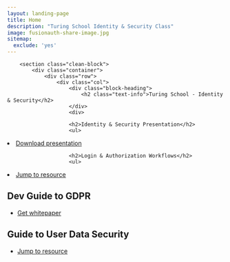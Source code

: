 ```yaml
---
layout: landing-page
title: Home
description: "Turing School Identity & Security Class"
image: fusionauth-share-image.jpg
sitemap:
  exclude: 'yes'
---
```

<main class="page landing-page">

        <section class="clean-block">
            <div class="container">
                <div class="row">
                    <div class="col">
                        <div class="block-heading">
                            <h2 class="text-info">Turing School - Identity & Security</h2>
                        </div>
                        <div>

                        <h2>Identity & Security Presentation</h2>
                        <ul>
<li><a href="/resources/identity-and-security.pdf">Download presentation</a></li>
</ul>

                        <h2>Login & Authorization Workflows</h2>
                        <ul>
<li><a href="/articles/logins/types-of-logins-authentication-workflows">Jump to resource</a></li>
</ul>
<h2>Dev Guide to GDPR</h2>
<ul>
<li><a href="/blog/2019/01/29/white-paper-developers-guide-gdpr">Get whitepaper</a></li>
</ul>
<h2>Guide to User Data Security</h2>
<ul>
<li><a href="https://fusionauth.io/resources/guide-to-user-data-security">Jump to resource</a></li>
</ul>
                        </div>
                    </div>
                </div>
            </div>
        </section>
        <section class="clean-block bg-dark">
            <div class="container">
                <div class="row">
                </div>
            </div>
        </section>
    </main>
